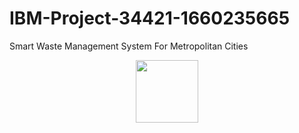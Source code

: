 # IBM-Project-34421-1660235665
Smart Waste Management System For Metropolitan Cities

<div id="header" align="center">
  <img src="https://upload.wikimedia.org/wikipedia/commons/5/51/IBM_logo.svg" width="100"/>
</div>

